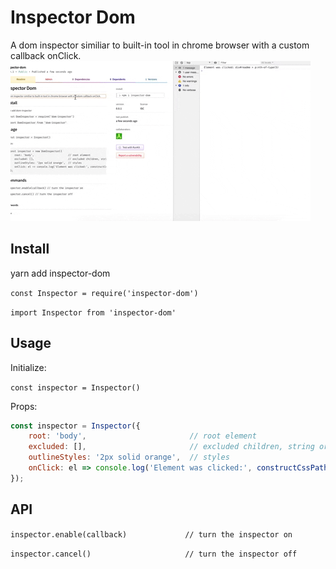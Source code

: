 # Inspector Dom

A dom inspector similiar to built-in tool in chrome browser with a custom callback onClick.
![](inspector.gif)

## Install

yarn add inspector-dom

`const Inspector = require('inspector-dom')`

`import Inspector from 'inspector-dom'`

## Usage

Initialize:

`const inspector = Inspector()`

Props:

```javascript
const inspector = Inspector({
    root: 'body',                       // root element
    excluded: [],                       // excluded children, string or node Element
    outlineStyles: '2px solid orange',  // styles
    onClick: el => console.log('Element was clicked:', constructCssPath(el)
});
```

## API

`inspector.enable(callback)             // turn the inspector on`

`inspector.cancel()                     // turn the inspector off`
